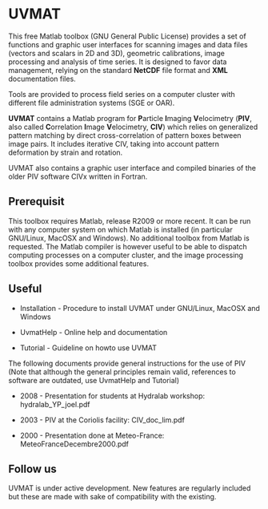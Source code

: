 # UVMAT

This free Matlab toolbox (GNU General Public License) provides a set of functions and graphic user interfaces for scanning images and data files (vectors and scalars in 2D and 3D), geometric calibrations, image processing and analysis of time series.
It is designed to favor data management, relying on the standard **NetCDF** file format and **XML** documentation files.

Tools are provided to process field series on a computer cluster with different file administration systems (SGE or OAR).

**UVMAT** contains a Matlab program for **P**article **I**maging **V**elocimetry (**PIV**, also called **C**orrelation **I**mage **V**elocimetry, **CIV**) which relies on generalized pattern matching by direct cross-correlation of pattern boxes between image pairs.
It includes iterative CIV, taking into account pattern deformation by strain and rotation.

UVMAT also contains a graphic user interface and compiled binaries of the older PIV software ​CIVx written in Fortran.

## Prerequisit

This toolbox requires Matlab, release R2009 or more recent.
It can be run with any computer system on which Matlab is installed (in particular GNU/Linux, MacOSX and Windows).
No additional toolbox from Matlab is requested.
The Matlab compiler is however useful to be able to dispatch computing processes on a computer cluster, and the image processing toolbox provides some additional features.

## Useful

- Installation - Procedure to install UVMAT under GNU/Linux, MacOSX and Windows 

- UvmatHelp - Online help and documentation 

- Tutorial - Guideline on howto use UVMAT 

The following documents provide general instructions for the use of PIV (Note that although the general principles remain valid, references to software are outdated, use UvmatHelp and Tutorial)

- 2008 - Presentation for students at Hydralab workshop: hydralab_YP_joel.pdf​ 

- 2003 - PIV at the Coriolis facility: CIV_doc_lim.pdf​ 

- 2000 - Presentation done at Meteo-France: MeteoFranceDecembre2000.pdf​ 

## Follow us

UVMAT is under active development. New features are regularly included but these are made with sake of compatibility with the existing.
